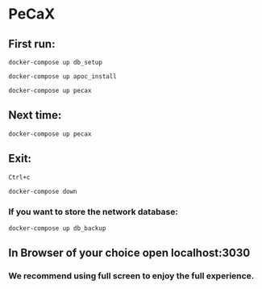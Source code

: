 # PeCaX
## First run:

    docker-compose up db_setup
  
    docker-compose up apoc_install
  
    docker-compose up pecax

## Next time:

    docker-compose up pecax
  
## Exit:

    Ctrl+c
  
    docker-compose down
  
  ### If you want to store the network database:
  
    docker-compose up db_backup 
    
## In Browser of your choice open localhost:3030

### We recommend using full screen to enjoy the full experience.
